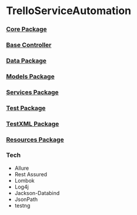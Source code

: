 # TrelloServiceAutomation

### [Core Package](https://github.com/mkaganm/TrelloServiceAutomation/tree/master/src/main/java/core)
### [Base Controller](https://github.com/mkaganm/TrelloServiceAutomation/tree/master/src/main/java/com/trello/base)
### [Data Package](https://github.com/mkaganm/TrelloServiceAutomation/tree/master/src/main/java/com/trello/data)
### [Models Package](https://github.com/mkaganm/TrelloServiceAutomation/tree/master/src/main/java/com/trello/models/response)
### [Services Package](https://github.com/mkaganm/TrelloServiceAutomation/tree/master/src/main/java/com/trello/services)
### [Test Package](https://github.com/mkaganm/TrelloServiceAutomation/tree/master/src/test/java/trello)
### [TestXML Package](https://github.com/mkaganm/TrelloServiceAutomation/tree/master/src/test/testXML)
### [Resources Package](https://github.com/mkaganm/TrelloServiceAutomation/tree/master/src/main/resources)

### Tech
- Allure
- Rest Assured
- Lombok
- Log4j
- Jackson-Databind
- JsonPath
- testng
